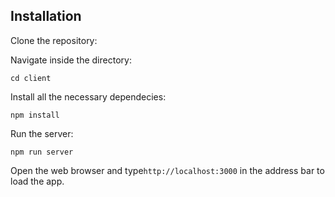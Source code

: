 
## Installation

Clone the repository:

Navigate inside the directory:

```
cd client
```

Install all the necessary dependecies:

```
npm install
```

Run the server:

```
npm run server
```

Open the web browser and type`http://localhost:3000` in the address bar to load the app.
